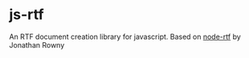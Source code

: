js-rtf
========

An RTF document creation library for javascript. Based on [node-rtf](https://github.com/jrowny/node-rtf) by Jonathan Rowny 

